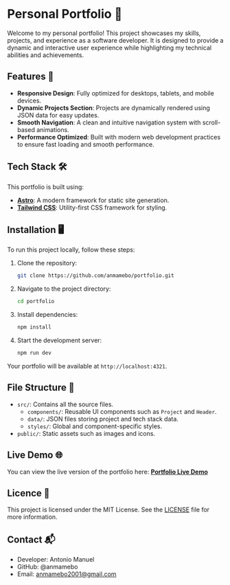 # Personal Portfolio 🚀

Welcome to my personal portfolio! This project showcases my skills, projects, and experience as a software developer. It is designed to provide a dynamic and interactive user experience while highlighting my technical abilities and achievements.

## Features 🌟

- **Responsive Design**: Fully optimized for desktops, tablets, and mobile devices.
- **Dynamic Projects Section**: Projects are dynamically rendered using JSON data for easy updates.
- **Smooth Navigation**: A clean and intuitive navigation system with scroll-based animations.
- **Performance Optimized**: Built with modern web development practices to ensure fast loading and smooth performance.

## Tech Stack 🛠️

This portfolio is built using:

- **[Astro](https://astro.build/)**: A modern framework for static site generation.
- **[Tailwind CSS](https://tailwindcss.com/)**: Utility-first CSS framework for styling.

## Installation 🖥️

To run this project locally, follow these steps:

1. Clone the repository:
    ```bash
    git clone https://github.com/anmamebo/portfolio.git
    ```
2. Navigate to the project directory:
    ```bash
    cd portfolio
    ```
3. Install dependencies:
    ```bash
    npm install
    ```
4. Start the development server:
    ```bash
    npm run dev
    ```
Your portfolio will be available at `http://localhost:4321`.

## File Structure 📂

- `src/`: Contains all the source files.
    - `components/`: Reusable UI components such as `Project` and `Header`.
    - `data/`: JSON files storing project and tech stack data.
    - `styles/`: Global and component-specific styles.
- `public/`: Static assets such as images and icons.

## Live Demo 🌐

You can view the live version of the portfolio here: **[Portfolio Live Demo](https://anmamebo-portfolio.vercel.app/)** 

## Licence 📜

This project is licensed under the MIT License. See the [LICENSE](LICENSE) file for more information.

## Contact 📬

* Developer: Antonio Manuel
* GitHub: @anmamebo
* Email: anmamebo2001@gmail.com